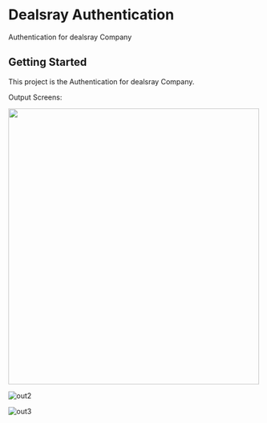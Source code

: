 # Dealsray Authentication

Authentication for dealsray Company

## Getting Started

This project is the Authentication for dealsray Company.

Output Screens:

<img src = '![out1](https://github.com/VishnuKumar-cyber/Postman_app/assets/77339616/b5d383f0-a95c-4963-9a4f-1c4b5aae921c)' height="550" width="500">

![out2](https://github.com/VishnuKumar-cyber/Postman_app/assets/77339616/15a3a978-af85-4437-9dcc-912368a86b00)

![out3](https://github.com/VishnuKumar-cyber/Postman_app/assets/77339616/23a48f69-8841-4749-8b9b-6f0a2c7ce33f)



